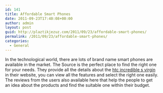```yaml
---
id: 141
title: Affordable Smart Phones
date: 2011-09-23T17:40:08+00:00
author: admin
layout: post
guid: http://plaztikjezuz.com/2011/09/23/affordable-smart-phones/
permalink: /2011/09/23/affordable-smart-phones/
categories:
  - General
---
```

In the technological world, there are lots of brand name smart phones are available in the market. The Source is the perfect place to find the right one for your needs. They provide all the details about the [htc incredible s virgin](http://www.thesource.ca/estore/product.aspx?language=en-CA&catalog=Online&category=virgin-cell-phones&product=1715970) in their website, you can view all the features and select the right one easily. The reviews from the users also available here that help the people to get an idea about the products and find the suitable one within their budget.